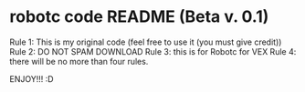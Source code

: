 # robotc code README (Beta v. 0.1)

Rule 1: This is my original code (feel free to use it (you must give credit))
Rule 2: DO NOT SPAM DOWNLOAD
Rule 3: this is for Robotc for VEX
Rule 4: there will be no more than four rules.


ENJOY!!! :D
